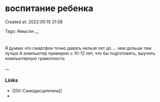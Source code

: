 # воспитание ребенка

Created at: 2022:05:15 21:58

Tags: #мысли 
__ 

#
Я думаю что смартфон точно давать нельзя лет до ... чем дольше тем лучше
А компьютер примерно с 10-12 лет, что бы подготовить, выучить компьютерную грамотность 

__

### Links
- [[00-Самодисциплина]]
-